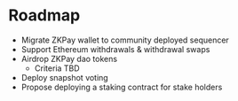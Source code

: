 # Roadmap

* Migrate ZKPay wallet to community deployed sequencer
* Support Ethereum withdrawals & withdrawal swaps
* Airdrop ZKPay dao tokens
  * Criteria TBD
* Deploy snapshot voting&#x20;
* Propose deploying a staking contract for stake holders
